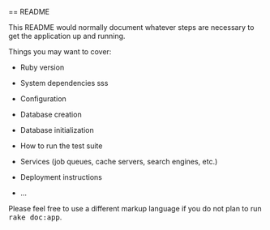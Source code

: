 == README

This README would normally document whatever steps are necessary to get the
application up and running.

Things you may want to cover:

* Ruby version

* System dependencies
sss
* Configuration

* Database creation

* Database initialization

* How to run the test suite

* Services (job queues, cache servers, search engines, etc.)

* Deployment instructions

* ...


Please feel free to use a different markup language if you do not plan to run
<tt>rake doc:app</tt>.
